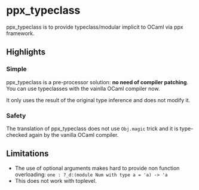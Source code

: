 # ppx_typeclass

ppx_typeclass is to provide typeclass/modular implicit to OCaml via ppx framework.

## Highlights

### Simple

ppx_typeclass is a pre-processor solution: **no need of compiler patching**. 
You can use typeclasses with the vainlla OCaml compiler now.

It only uses the result of the original type inference and does not modify it.

### Safety

The translation of ppx_typeclass does not use `Obj.magic` trick and it is type-checked again by the vanilla OCaml compiler.

## Limitations

* The use of optional arguments makes hard to provide non function overloading:
  `one : ?_d:(module Num with type a = 'a) -> 'a`
* This does not work with toplevel.
